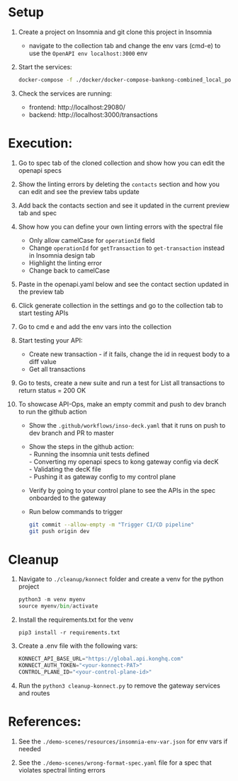 # Setup
1. Create a project on Insomnia and git clone this project in Insomnia

    - navigate to the collection tab and change the env vars (cmd-e) to use the `OpenAPI env localhost:3000` env

3. Start the services:

    ```bash
    docker-compose -f ./docker/docker-compose-bankong-combined_local_portchange.yaml up -d
    ```

4. Check the services are running:
    - frontend: http://localhost:29080/
    - backend: http://localhost:3000/transactions

# Execution:

1. Go to spec tab of the cloned collection and show how you can edit the openapi specs

2. Show the linting errors by deleting the `contacts` section and how you can edit and see the preview tabs update

3. Add back the contacts section and see it updated in the current preview tab and spec

4. Show how you can define your own linting errors with the spectral file
    - Only allow camelCase for `operationId` field
    - Change `operationId` for `getTransaction` to `get-transaction` instead in Insomnia design tab
    - Highlight the linting error
    - Change back to camelCase

5. Paste in the openapi.yaml below and see the contact section updated in the preview tab

6. Click generate collection in the settings and go to the collection tab to start testing APIs

7. Go to cmd e and add the env vars into the collection

8. Start testing your API:
    - Create new transaction - if it fails, change the id in request body to a diff value
    - Get all transactions

9. Go to tests, create a new suite and run a test for List all transactions to return status = 200 OK

10. To showcase API-Ops, make an empty commit and push to dev branch to run the github action
    - Show the `.github/workflows/inso-deck.yaml` that it runs on push to dev branch and PR to master
    - Show the steps in the github action: <br/> 
          - Running the insomnia unit tests defined <br/>
          - Converting my openapi specs to kong gateway config via decK <br/>
          - Validating the decK file <br/>
          - Pushing it as gateway config to my control plane <br/>
    - Verify by going to your control plane to see the APIs in the spec onboarded to the gateway
    - Run below commands to trigger

        ```bash
        git commit --allow-empty -m "Trigger CI/CD pipeline"
        git push origin dev
        ```
# Cleanup

1. Navigate to `./cleanup/konnect` folder and create a venv for the python project

    ```python
    python3 -m venv myenv
    source myenv/bin/activate
    ```

2. Install the requirements.txt for the venv

    `pip3 install -r requirements.txt`

3. Create a .env file with the following vars:

    ```python
    KONNECT_API_BASE_URL="https://global.api.konghq.com"
    KONNECT_AUTH_TOKEN="<your-konnect-PAT>"
    CONTROL_PLANE_ID="<your-control-plane-id>"
    ```

4. Run the `python3 cleanup-konnect.py` to remove the gateway services and routes

# References:

1. See the `./demo-scenes/resources/insomnia-env-var.json` for env vars if needed

2. See the `./demo-scenes/wrong-format-spec.yaml` file for a spec that violates spectral linting errors
